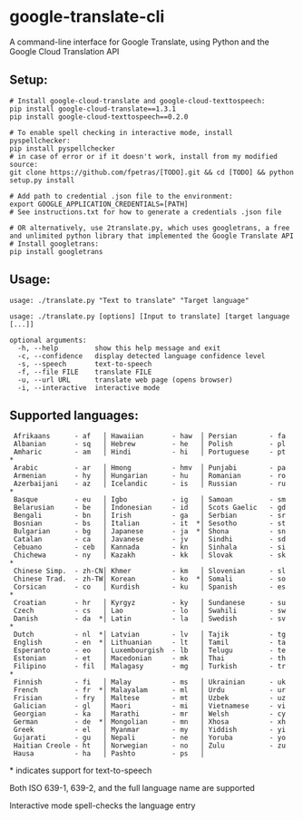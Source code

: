 # google-translate-cli
A command-line interface for Google Translate, using Python and the Google Cloud Translation API

## Setup:

```
# Install google-cloud-translate and google-cloud-texttospeech:
pip install google-cloud-translate==1.3.1
pip install google-cloud-texttospeech==0.2.0

# To enable spell checking in interactive mode, install pyspellchecker:
pip install pyspellchecker
# in case of error or if it doesn't work, install from my modified source:
git clone https://github.com/fpetras/[TODO].git && cd [TODO] && python setup.py install

# Add path to credential .json file to the environment:
export GOOGLE_APPLICATION_CREDENTIALS=[PATH]
# See instructions.txt for how to generate a credentials .json file

# OR alternatively, use 2translate.py, which uses googletrans, a free and unlimited python library that implemented the Google Translate API
# Install googletrans:
pip install googletrans

```

## Usage:

`usage: ./translate.py "Text to translate" "Target language"`

```
usage: ./translate.py [options] [Input to translate] [target language [...]]

optional arguments:
  -h, --help         show this help message and exit
  -c, --confidence   display detected language confidence level
  -s, --speech       text-to-speech
  -f, --file FILE    translate FILE
  -u, --url URL      translate web page (opens browser)
  -i, --interactive  interactive mode
```

## Supported languages:


     Afrikaans      - af   │ Hawaiian       - haw  │ Persian        - fa   
     Albanian       - sq   │ Hebrew         - he   │ Polish         - pl   
     Amharic        - am   │ Hindi          - hi   │ Portuguese     - pt  *
     Arabic         - ar   │ Hmong          - hmv  │ Punjabi        - pa 
     Armenian       - hy   │ Hungarian      - hu   │ Romanian       - ro   
     Azerbaijani    - az   │ Icelandic      - is   │ Russian        - ru  *
     Basque         - eu   │ Igbo           - ig   │ Samoan         - sm   
     Belarusian     - be   │ Indonesian     - id   │ Scots Gaelic   - gd   
     Bengali        - bn   │ Irish          - ga   │ Serbian        - sr   
     Bosnian        - bs   │ Italian        - it  *│ Sesotho        - st   
     Bulgarian      - bg   │ Japanese       - ja  *│ Shona          - sn   
     Catalan        - ca   │ Javanese       - jv   │ Sindhi         - sd   
     Cebuano        - ceb  │ Kannada        - kn   │ Sinhala        - si   
     Chichewa       - ny   │ Kazakh         - kk   │ Slovak         - sk  *
     Chinese Simp.  - zh-CN│ Khmer          - km   │ Slovenian      - sl   
     Chinese Trad.  - zh-TW│ Korean         - ko  *│ Somali         - so   
     Corsican       - co   │ Kurdish        - ku   │ Spanish        - es  *
     Croatian       - hr   │ Kyrgyz         - ky   │ Sundanese      - su   
     Czech          - cs   │ Lao            - lo   │ Swahili        - sw   
     Danish         - da  *│ Latin          - la   │ Swedish        - sv  *
     Dutch          - nl  *│ Latvian        - lv   │ Tajik          - tg   
     English        - en  *│ Lithuanian     - lt   │ Tamil          - ta   
     Esperanto      - eo   │ Luxembourgish  - lb   │ Telugu         - te   
     Estonian       - et   │ Macedonian     - mk   │ Thai           - th   
     Filipino       - fil  │ Malagasy       - mg   │ Turkish        - tr  *
     Finnish        - fi   │ Malay          - ms   │ Ukrainian      - uk   
     French         - fr  *│ Malayalam      - ml   │ Urdu           - ur   
     Frisian        - fry  │ Maltese        - mt   │ Uzbek          - uz   
     Galician       - gl   │ Maori          - mi   │ Vietnamese     - vi   
     Georgian       - ka   │ Marathi        - mr   │ Welsh          - cy   
     German         - de  *│ Mongolian      - mn   │ Xhosa          - xh   
     Greek          - el   │ Myanmar        - my   │ Yiddish        - yi   
     Gujarati       - gu   │ Nepali         - ne   │ Yoruba         - yo   
     Haitian Creole - ht   │ Norwegian      - no   │ Zulu           - zu   
     Hausa          - ha   │ Pashto         - ps   │                       
\* indicates support for text-to-speech

Both ISO 639-1, 639-2, and the full language name are supported

Interactive mode spell-checks the language entry
